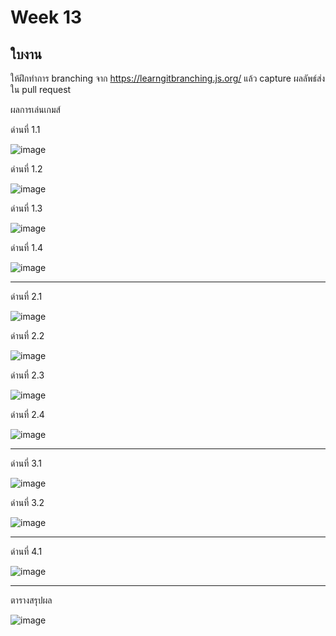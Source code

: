 # Week 13 #

## ใบงาน

ให้ฝึกทำการ branching  จาก  https://learngitbranching.js.org/ แล้ว capture ผลลัพธ์ส่งใน pull request

ผลการเล่นเกมส์

ด่านที่ 1.1 

![image](https://user-images.githubusercontent.com/92082676/141422092-67f89697-a0a2-4bea-a239-b16a6c488d7f.png)

ด่านที่ 1.2

![image](https://user-images.githubusercontent.com/92082676/141433587-450f0986-2122-4da3-aae6-3d088c7964a6.png)

ด่านที่ 1.3

![image](https://user-images.githubusercontent.com/92082676/141445691-9a12d31b-8fb0-47f7-a8d9-0fb50e3bb67d.png)

ด่านที่ 1.4

![image](https://user-images.githubusercontent.com/92082676/141450751-555b9d62-b222-46ee-825e-660afcead98c.png)

---
ด่านที่ 2.1

![image](https://user-images.githubusercontent.com/92082676/143681188-e1379430-2f1e-40f6-8bc5-22e68d4a184e.png)

ด่านที่ 2.2

![image](https://user-images.githubusercontent.com/92082676/143682673-43034d67-63c6-4aa8-9430-c38fc986a26d.png)

ด่านที่ 2.3

![image](https://user-images.githubusercontent.com/92082676/143822589-8051699b-f322-48cd-ba6c-d0dc8f4e9e78.png)

ด่านที่ 2.4

![image](https://user-images.githubusercontent.com/92082676/143823254-d7ec1b97-f4d5-4858-94ab-534475d96e69.png)

---

ด่านที่ 3.1

![image](https://user-images.githubusercontent.com/92082676/143823780-b075fa84-369b-401a-bdef-a8ee41f32a4a.png)

ด่านที่ 3.2 

![image](https://user-images.githubusercontent.com/92082676/143826009-0fac050e-25cc-4ff8-8049-2314507e47cf.png)

---

ด่านที่ 4.1

![image](https://user-images.githubusercontent.com/92082676/143849680-c10a1f59-427f-4e87-829e-cd052662f7c3.png)








---
ตารางสรุปผล

![image](https://user-images.githubusercontent.com/567256/141252474-3468dc9a-a756-4076-9639-6a50edb7bf72.png)
